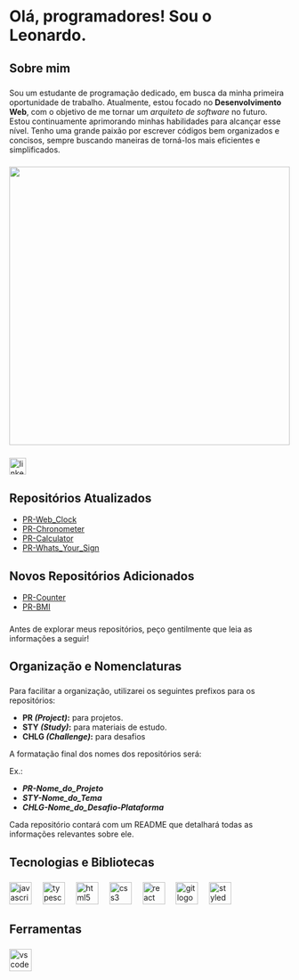 <h1 align="left">Olá, programadores! Sou o Leonardo.</h1>

###

<h2 align="left">Sobre mim</h2>

###

<p align="left">Sou um estudante de programação dedicado, em busca da minha primeira oportunidade de trabalho. Atualmente, estou focado no <strong>Desenvolvimento Web</strong>, com o objetivo de me tornar um <i>arquiteto de software</i> no futuro. Estou continuamente aprimorando minhas habilidades para alcançar esse nível. Tenho uma grande paixão por escrever códigos bem organizados e concisos, sempre buscando maneiras de torná-los mais eficientes e simplificados.</p>

###

<div align="left">
  <img height="500" width="100%" src="https://wallpaperaccess.com/full/7990034.png"  />
</div>

###

<div align="left">
  <a href="https://www.linkedin.com/in/leonardo-braga-8b7856216/" target="_blank">
    <img src="https://img.shields.io/static/v1?message=LinkedIn&logo=linkedin&label=&color=0077B5&logoColor=black&labelColor=&style=for-the-badge" height="30" alt="linkedin logo"  />
  </a>
</div>

###

<h2>Repositórios Atualizados</h2>

- [PR-Web_Clock](https://github.com/code-front-braga/PR-Basic_Clock)
- [PR-Chronometer](https://github.com/code-front-braga/PR-Chronometer/)
- [PR-Calculator](https://github.com/code-front-braga/PR-Basic_Calculator)
- [PR-Whats_Your_Sign](https://github.com/code-front-braga/PR-Whats_Your_Sign)

<h2>Novos Repositórios Adicionados</h2>

- [PR-Counter](https://github.com/code-front-braga/PR-Counter)
- [PR-BMI](https://github.com/code-front-braga/PR-Whats_Your_Zodiac_Sign)


###

<p align="left">Antes de explorar meus repositórios, peço gentilmente que leia as informações a seguir!</p>

###

<h2 align="left">Organização e Nomenclaturas</h2>

###

Para facilitar a organização, utilizarei os seguintes prefixos para os repositórios:
- **PR _(Project)_:** para projetos.
- **STY _(Study)_:** para materiais de estudo.
- **CHLG _(Challenge)_:** para desafios

A formatação final dos nomes dos repositórios será:

Ex.:

- _**PR-Nome_do_Projeto**_
- _**STY-Nome_do_Tema**_
- _**CHLG-Nome_do_Desafio-Plataforma**_

Cada repositório contará com um README que detalhará todas as informações relevantes sobre ele.

###

<h2 align="left">Tecnologias e Bibliotecas</h2>

###

<div align="left">
  <img src="https://cdn.jsdelivr.net/gh/devicons/devicon/icons/javascript/javascript-original.svg" height="40" alt="javascript logo"  />
  <img width="12" />
  <img src="https://cdn.jsdelivr.net/gh/devicons/devicon/icons/typescript/typescript-plain.svg" height="40" alt="typescript logo"  />
  <img width="12" />
  <img src="https://cdn.jsdelivr.net/gh/devicons/devicon/icons/html5/html5-plain.svg" height="40" alt="html5 logo"  />
  <img width="12" />
  <img src="https://cdn.jsdelivr.net/gh/devicons/devicon/icons/css3/css3-plain.svg" height="40" alt="css3 logo"  />
  <img width="12" />
  <img src="https://cdn.jsdelivr.net/gh/devicons/devicon/icons/react/react-original.svg" height="40" alt="react logo"  />
  <img width="12" />
  <img src="https://cdn.jsdelivr.net/gh/devicons/devicon/icons/git/git-plain.svg" height="40" alt="git logo"  />
  <img width="12" />
  <img src="https://skillicons.dev/icons?i=styledcomponents" height="40" alt="styledcomponents logo"  />
</div>

###

<h2 align="left">Ferramentas</h2>

###

<div align="left">
  <img src="https://cdn.jsdelivr.net/gh/devicons/devicon/icons/vscode/vscode-original.svg" height="40" alt="vscode logo"  />
</div>

###
